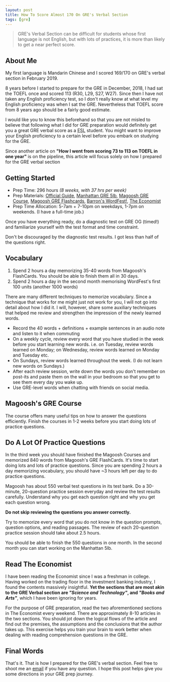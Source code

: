 ```yaml
---
layout: post
title: How To Score Almost 170 On GRE's Verbal Section
tags: [gre]
---
```


> GRE's Verbal Section can be difficult for students whose first language is not English, but with lots of practices, it is more than likely to get a near perfect score.

## About Me
My first language is Mandarin Chinese and I scored 169/170 on GRE's verbal section in February 2019.

8 years before I started to prepare for the GRE in December, 2018, I had sat the TOEFL once and scored 113 (R30, L29, S27, W27). Since
then I have not taken any English proficiency test, so I don't really know at what level my English proficiency was when I sat the GRE.
Nevertheless that TOEFL score from 8 years ago should be a fairly good estimate.

I would like you to know this beforehand so that you are not misled to believe that
following what I did for GRE preparation would definitely get you a great GRE verbal score as a <abbr title="English as a Second Language">ESL</abbr> student. You might want to improve your English proficiency to a certain level before you embark on studying for the GRE.

Since another article on  <strong>"How I went from scoring 73 to 113 on TOEFL in one year"</strong> is on the pipeline, this article will focus solely on how I prepared for the GRE verbal section

## Getting Started

- Prep Time: 296 hours <em>(8 weeks, with  37 hrs per week)</em>
- Prep Materials: [Official Guide](https://www.amazon.com/Official-Guide-General-Test-Third-ebook/dp/B073X9TN52), [Manhattan GRE 5lb](https://www.amazon.com/Lb-Book-GRE-Practice-Problems/dp/1937707296), [Magoosh GRE Course](https://gre.magoosh.com/), [Magoosh GRE Flashcards](https://gre.magoosh.com/flashcards/vocabulary), [Barron's WordFest!](https://www.amazon.com/Wordfest-Audio-CD-Book/dp/0764179322), [The Economist](https://www.economist.com/)
- Prep Time Allocation: 5-7am + 7-10pm on weekdays, 1-7pm on weekends. (I have a full-time job.)

Once you have everything ready, do a diagnostic test on GRE OG (timed!) and familiarize yourself with the test format and time constraint.

Don't be discouraged by the diagnostic test results. I got less than half of the questions right.


## Vocabulary
1. Spend 2 hours a day memorizing 35-40 words from Magoosh's FlashCards. You should be able to finish them all in 30 days.
2. Spend 2 hours a day in the second month memorising WordFest's first 100 units (another 1000 words)

There are many different techniques to memorize vocabulary. Since a technique that works for me might just not work for you, I will not go into detail about how I did it. I will, however,
share some auxiliary techniques that helped me review and strengthen the impression of the newly learned words.
- Record the 40 words + definitions + example sentences in an audio note and listen to it when commuting
- On a weekly cycle, review every word that you have studied in the week before you start learning new words. i.e. on Tuesday, review words learned on Monday; on Wednesday, review words learned on Monday and Tuesday etc.
- On Sundays, review words learned throughout the week. (I do not learn new words on Sundays.)
- After each review session, write down the words you don't remember on post-its and paste them on the wall in your bedroom so that you get to see them every day you wake up.
- Use GRE-level words when chatting with friends on social media.

## Magoosh's GRE Course
The course offers many useful tips on how to answer the questions efficiently. Finish the courses in 1-2 weeks before you start doing lots of practice questions.

## Do A Lot Of Practice Questions

In the third week you should have finished the Magoosh Courses and memorized 840 words from Magoosh's GRE FlashCards. It's time to start doing lots and lots of practice questions. Since you are spending 2 hours a day memorizing vocabulary, you should have ~3 hours left per day to do practice questions.

Magoosh has about 550 verbal test questions in its test bank. Do a 30-minute, 20-question practice session everyday and review the test results carefully. Understand why you get each question right and why you get each question wrong.

<strong>Do not skip reviewing the questions you answer correctly.</strong>

Try to memorize every word that you do not know in the question prompts, question options, and reading passages. The review of each 20-question practice session should take about 2.5 hours.

You should be able to finish the 550 questions in one month. In the second month you can start working on the Manhattan 5lb.



## Read The Economist
I have been reading the Economist since I was a freshman in college. Having worked on the trading floor in the investment banking industry, I found the contents massively insightful. <strong>Yet the sections that are most akin to the GRE Verbal section are <em>"Science and Technology"</em>, and <em>"Books and Arts"</em></strong>, which I have been ignoring for years.

For the purpose of GRE preparation, read the two aforementioned sections in The Economist every weekend. There are approximately 8-10 articles in the two sections. You should jot down the logical flows of the article and find out the premises, the assumptions and the conclusions that the author takes up. This exercise helps you train your brain to work better when dealing with reading comprehension questions in the GRE.

## Final Words
That's it. That is how I prepared for the GRE's verbal section. Feel free to shoot me an <a href="mailto:warren@warrencheng.dev">email</a> if you have any question. I hope this post helps give you some directions in your GRE prep journey.
